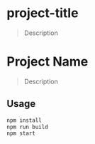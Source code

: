 # project-title

> Description

# Project Name

> Description

## Usage

```sh
npm install
npm run build
npm start
```
